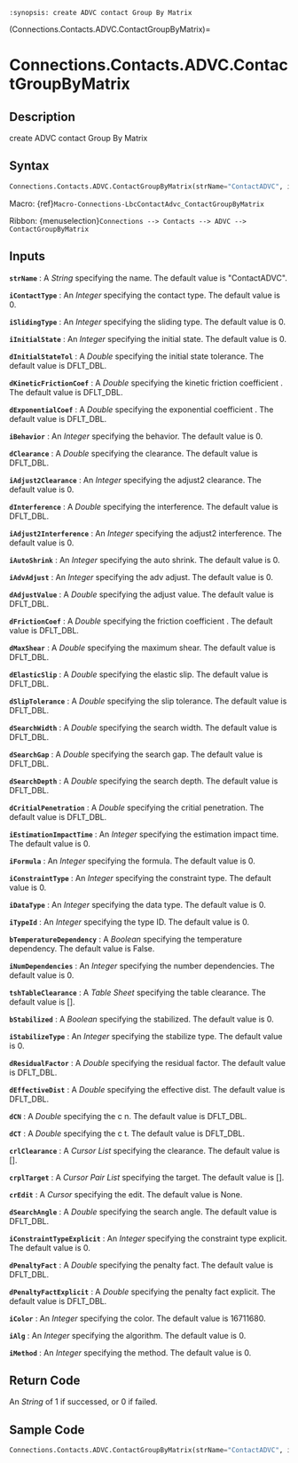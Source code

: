 ```{module} Connections.Contacts.ADVC.ContactGroupByMatrix()
:synopsis: create ADVC contact Group By Matrix
```

(Connections.Contacts.ADVC.ContactGroupByMatrix)=

# Connections.Contacts.ADVC.ContactGroupByMatrix

## Description

create ADVC contact Group By Matrix

## Syntax

```python
Connections.Contacts.ADVC.ContactGroupByMatrix(strName="ContactADVC", iContactType=0, iSlidingType=0, iInitialState=0, dInitialStateTol=DFLT_DBL, dKineticFrictionCoef=DFLT_DBL, dExponentialCoef=DFLT_DBL, iBehavior=0, dClearance=DFLT_DBL, iAdjust2Clearance=0, dInterference=DFLT_DBL, iAdjust2Interference=0, iAutoShrink=0, iAdvAdjust=0, dAdjustValue=DFLT_DBL, dFrictionCoef=DFLT_DBL, dMaxShear=DFLT_DBL, dElasticSlip=DFLT_DBL, dSlipTolerance=DFLT_DBL, dSearchWidth=DFLT_DBL, dSearchGap=DFLT_DBL, dSearchDepth=DFLT_DBL, dCritialPenetration=DFLT_DBL, iEstimationImpactTime=0, iFormula=0, iConstraintType=0, iDataType=0, iTypeId=0, bTemperatureDependency=False, iNumDependencies=0, tshTableClearance=[], bStabilized=0, iStabilizeType=0, dResidualFactor=DFLT_DBL, dEffectiveDist=DFLT_DBL, dCN=DFLT_DBL, dCT=DFLT_DBL, crlClearance=[], crplTarget=[], crEdit=None, dSearchAngle=DFLT_DBL, iConstraintTypeExplicit=0, dPenaltyFact=DFLT_DBL, dPenaltyFactExplicit=DFLT_DBL, iColor=16711680, iAlg=0, iMethod=0)
```

Macro: {ref}`Macro-Connections-LbcContactAdvc_ContactGroupByMatrix`

Ribbon: {menuselection}`Connections --> Contacts --> ADVC --> ContactGroupByMatrix`

## Inputs

**`strName`**
: A _String_ specifying the name. The default value is "ContactADVC".

**`iContactType`**
: An _Integer_ specifying the contact type. The default value is 0.

**`iSlidingType`**
: An _Integer_ specifying the sliding type. The default value is 0.

**`iInitialState`**
: An _Integer_ specifying the initial state. The default value is 0.

**`dInitialStateTol`**
: A _Double_ specifying the initial state tolerance. The default value is DFLT_DBL.

**`dKineticFrictionCoef`**
: A _Double_ specifying the kinetic friction coefficient . The default value is DFLT_DBL.

**`dExponentialCoef`**
: A _Double_ specifying the exponential coefficient . The default value is DFLT_DBL.

**`iBehavior`**
: An _Integer_ specifying the behavior. The default value is 0.

**`dClearance`**
: A _Double_ specifying the clearance. The default value is DFLT_DBL.

**`iAdjust2Clearance`**
: An _Integer_ specifying the adjust2 clearance. The default value is 0.

**`dInterference`**
: A _Double_ specifying the interference. The default value is DFLT_DBL.

**`iAdjust2Interference`**
: An _Integer_ specifying the adjust2 interference. The default value is 0.

**`iAutoShrink`**
: An _Integer_ specifying the auto shrink. The default value is 0.

**`iAdvAdjust`**
: An _Integer_ specifying the adv adjust. The default value is 0.

**`dAdjustValue`**
: A _Double_ specifying the adjust value. The default value is DFLT_DBL.

**`dFrictionCoef`**
: A _Double_ specifying the friction coefficient . The default value is DFLT_DBL.

**`dMaxShear`**
: A _Double_ specifying the maximum shear. The default value is DFLT_DBL.

**`dElasticSlip`**
: A _Double_ specifying the elastic slip. The default value is DFLT_DBL.

**`dSlipTolerance`**
: A _Double_ specifying the slip tolerance. The default value is DFLT_DBL.

**`dSearchWidth`**
: A _Double_ specifying the search width. The default value is DFLT_DBL.

**`dSearchGap`**
: A _Double_ specifying the search gap. The default value is DFLT_DBL.

**`dSearchDepth`**
: A _Double_ specifying the search depth. The default value is DFLT_DBL.

**`dCritialPenetration`**
: A _Double_ specifying the critial penetration. The default value is DFLT_DBL.

**`iEstimationImpactTime`**
: An _Integer_ specifying the estimation impact time. The default value is 0.

**`iFormula`**
: An _Integer_ specifying the formula. The default value is 0.

**`iConstraintType`**
: An _Integer_ specifying the constraint type. The default value is 0.

**`iDataType`**
: An _Integer_ specifying the data type. The default value is 0.

**`iTypeId`**
: An _Integer_ specifying the type ID. The default value is 0.

**`bTemperatureDependency`**
: A _Boolean_ specifying the temperature dependency. The default value is False.

**`iNumDependencies`**
: An _Integer_ specifying the number dependencies. The default value is 0.

**`tshTableClearance`**
: A _Table Sheet_ specifying the table clearance. The default value is [].

**`bStabilized`**
: A _Boolean_ specifying the stabilized. The default value is 0.

**`iStabilizeType`**
: An _Integer_ specifying the stabilize type. The default value is 0.

**`dResidualFactor`**
: A _Double_ specifying the residual factor. The default value is DFLT_DBL.

**`dEffectiveDist`**
: A _Double_ specifying the effective dist. The default value is DFLT_DBL.

**`dCN`**
: A _Double_ specifying the c n. The default value is DFLT_DBL.

**`dCT`**
: A _Double_ specifying the c t. The default value is DFLT_DBL.

**`crlClearance`**
: A _Cursor List_ specifying the clearance. The default value is [].

**`crplTarget`**
: A _Cursor Pair List_ specifying the target. The default value is [].

**`crEdit`**
: A _Cursor_ specifying the edit. The default value is None.

**`dSearchAngle`**
: A _Double_ specifying the search angle. The default value is DFLT_DBL.

**`iConstraintTypeExplicit`**
: An _Integer_ specifying the constraint type explicit. The default value is 0.

**`dPenaltyFact`**
: A _Double_ specifying the penalty fact. The default value is DFLT_DBL.

**`dPenaltyFactExplicit`**
: A _Double_ specifying the penalty fact explicit. The default value is DFLT_DBL.

**`iColor`**
: An _Integer_ specifying the color. The default value is 16711680.

**`iAlg`**
: An _Integer_ specifying the algorithm. The default value is 0.

**`iMethod`**
: An _Integer_ specifying the method. The default value is 0.

## Return Code

An _String_ of 1 if successed, or 0 if failed.

## Sample Code

```python
Connections.Contacts.ADVC.ContactGroupByMatrix(strName="ContactADVC", iContactType=0, iSlidingType=0, iInitialState=0, dInitialStateTol=DFLT_DBL, dKineticFrictionCoef=DFLT_DBL, dExponentialCoef=DFLT_DBL, iBehavior=0, dClearance=DFLT_DBL, iAdjust2Clearance=0, dInterference=DFLT_DBL, iAdjust2Interference=0, iAutoShrink=0, iAdvAdjust=0, dAdjustValue=DFLT_DBL, dFrictionCoef=DFLT_DBL, dMaxShear=DFLT_DBL, dElasticSlip=DFLT_DBL, dSlipTolerance=DFLT_DBL, dSearchWidth=DFLT_DBL, dSearchGap=DFLT_DBL, dSearchDepth=DFLT_DBL, dCritialPenetration=DFLT_DBL, iEstimationImpactTime=0, iFormula=0, iConstraintType=0, iDataType=0, iTypeId=0, bTemperatureDependency=False, iNumDependencies=0, tshTableClearance=[], bStabilized=0, iStabilizeType=0, dResidualFactor=DFLT_DBL, dEffectiveDist=DFLT_DBL, dCN=DFLT_DBL, dCT=DFLT_DBL, crlClearance=[], crplTarget=[], crEdit=None, dSearchAngle=DFLT_DBL, iConstraintTypeExplicit=0, dPenaltyFact=DFLT_DBL, dPenaltyFactExplicit=DFLT_DBL, iColor=16711680, iAlg=0, iMethod=0)
```
